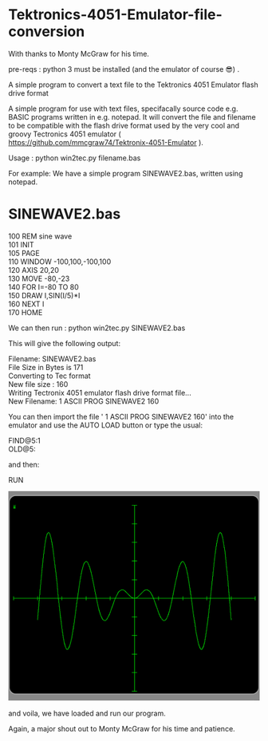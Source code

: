 # Tektronics-4051-Emulator-file-conversion
With thanks to Monty McGraw for his time.

pre-reqs : python 3 must be installed (and the emulator of course 😎) .

A simple program to convert a text file to the Tektronics 4051 Emulator flash drive format

A simple program for use with text files, specifacally source code e.g. BASIC programs written in e.g. notepad. It will convert the file and filename to be compatible with the flash drive format used by the very cool and groovy Tectronics 4051 emulator ( https://github.com/mmcgraw74/Tektronix-4051-Emulator ).

Usage : python win2tec.py filename.bas

For example: We have a simple program SINEWAVE2.bas, written using notepad.

SINEWAVE2.bas
=============

100 REM sine wave <br/>
101 INIT   <br/>
105 PAGE  <br/>
110 WINDOW -100,100,-100,100  <br/>
120 AXIS 20,20  <br/>
130 MOVE -80,-23  <br/>
140 FOR I=-80 TO 80  <br/>
150 DRAW I,SIN(I/5)*I  <br/>
160 NEXT I  <br/>
170 HOME  <br/>

We can then run :
                  python win2tec.py SINEWAVE2.bas

This will give the following output:

Filename: SINEWAVE2.bas  <br/>
File Size in Bytes is 171  <br/>
Converting to Tec format  <br/>
New file size : 160  <br/>
Writing Tectronix 4051 emulator flash drive format file...  <br/>
New Filename: 1      ASCII   PROG SINEWAVE2 160  <br/>

You can then import the file ' 1      ASCII   PROG SINEWAVE2 160' into the emulator and use the AUTO LOAD button or type the usual:

FIND@5:1  <br/>
OLD@5:  <br/>

and then:

RUN

![Alt text](https://github.com/Wayne-AJP-Byrne/Tectronics-4051-Emulator-file-conversion/blob/main/SINEWAVE2.png "Sine Wave Example")

and voila, we have loaded and run our program.

Again, a major shout out to Monty McGraw for his time and patience.


